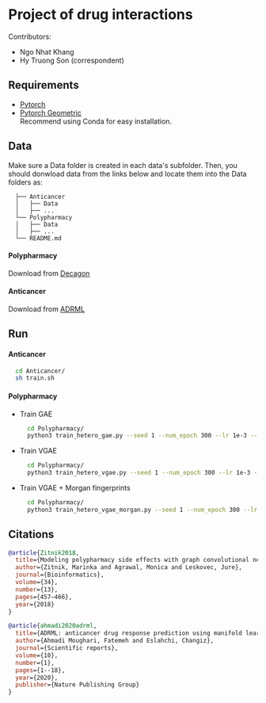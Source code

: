 # Project of drug interactions

Contributors:
* Ngo Nhat Khang
* Hy Truong Son (correspondent)
## Requirements
- [Pytorch](https://pytorch.org/)
- [Pytorch Geometric](https://pytorch-geometric.readthedocs.io/en/latest/)\
Recommend using Conda for easy installation. 
## Data
Make sure a Data folder is created in each data's subfolder. Then, you should donwload data from the links below and locate them into the Data folders as:
  ```
    ├── Anticancer                
    │   ├── Data
    │   ├── ...
    └── Polypharmacy                
    │   ├── Data  
    │   ├── ...
    └── README.md
   ```
#### Polypharmacy 
Download from [Decagon](https://github.com/mims-harvard/decagon)
#### Anticancer
Download from [ADRML](https://github.com/fahmadimoughari/AdrML)
## Run
#### Anticancer
  ```bash
    cd Anticancer/
    sh train.sh
  ```
#### Polypharmacy
- Train GAE
  ```bash
    cd Polypharmacy/
    python3 train_hetero_gae.py --seed 1 --num_epoch 300 --lr 1e-3 --chkpt_dir ./ --dropout 0.1 --device cuda:0
  ```
- Train VGAE
  ```bash
    cd Polypharmacy/
    python3 train_hetero_vgae.py --seed 1 --num_epoch 300 --lr 1e-3 --chkpt_dir ./ --dropout 0.1 --device cuda:0 --latent_encoder_type linear
  ```
- Train VGAE + Morgan fingerprints
  ```bash
    cd Polypharmacy/
    python3 train_hetero_vgae_morgan.py --seed 1 --num_epoch 300 --lr 1e-3 --chkpt_dir ./ --dropout 0.1 --device cuda:0 --latent_encoder_type linear
  ```
## Citations
```bibtex
@article{Zitnik2018,
  title={Modeling polypharmacy side effects with graph convolutional networks},
  author={Zitnik, Marinka and Agrawal, Monica and Leskovec, Jure},
  journal={Bioinformatics},
  volume={34},
  number={13},
  pages={457–466},
  year={2018}
}

```
```bibtex
@article{ahmadi2020adrml,
  title={ADRML: anticancer drug response prediction using manifold learning},
  author={Ahmadi Moughari, Fatemeh and Eslahchi, Changiz},
  journal={Scientific reports},
  volume={10},
  number={1},
  pages={1--18},
  year={2020},
  publisher={Nature Publishing Group}
}
```

